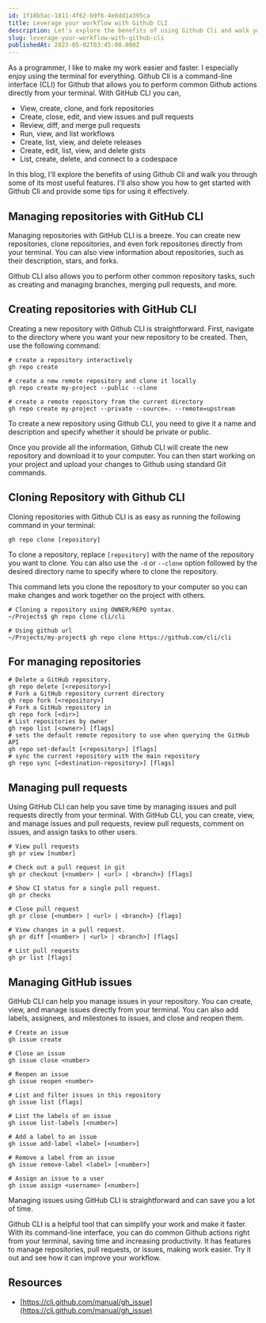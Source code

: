 ```yaml
---
id: 1f18b5ac-1811-4f62-b9f6-4e8dd1a395ca
title: Leverage your workflow with Github CLI
description: Let's explore the benefits of using Github Cli and walk you through some of its most useful features. I'll also show you how to get started with Github Cli and provide some tips for using it effectively.
slug: leverage-your-workflow-with-github-cli
publishedAt: 2023-05-02T03:45:00.000Z
---
```


As a programmer, I like to make my work easier and faster. I especially enjoy using the terminal for everything. Github Cli is a command-line interface (CLI) for Github that allows you to perform common Github actions directly from your terminal. With GitHub CLI you can,

* View, create, clone, and fork repositories
* Create, close, edit, and view issues and pull requests
* Review, diff, and merge pull requests
* Run, view, and list workflows
* Create, list, view, and delete releases
* Create, edit, list, view, and delete gists
* List, create, delete, and connect to a codespace

In this blog, I'll explore the benefits of using Github Cli and walk you through some of its most useful features. I'll also show you how to get started with Github Cli and provide some tips for using it effectively.

## Managing repositories with GitHub CLI

Managing repositories with GitHub CLI is a breeze. You can create new repositories, clone repositories, and even fork repositories directly from your terminal. You can also view information about repositories, such as their description, stars, and forks.

Github CLI also allows you to perform other common repository tasks, such as creating and managing branches, merging pull requests, and more.

## Creating repositories with GitHub CLI

Creating a new repository with Github CLI is straightforward. First, navigate to the directory where you want your new repository to be created. Then, use the following command:

```batchfile
# create a repository interactively
gh repo create

# create a new remote repository and clone it locally
gh repo create my-project --public --clone

# create a remote repository from the current directory
gh repo create my-project --private --source=. --remote=upstream
```

To create a new repository using Github CLI, you need to give it a name and description and specify whether it should be private or public.

Once you provide all the information, Github CLI will create the new repository and download it to your computer. You can then start working on your project and upload your changes to Github using standard Git commands.

## Cloning Repository with Github CLI

Cloning repositories with Github CLI is as easy as running the following command in your terminal:

```batchfile
gh repo clone [repository]
```

To clone a repository, replace `[repository]` with the name of the repository you want to clone. You can also use the `-d` or `--clone` option followed by the desired directory name to specify where to clone the repository.

This command lets you clone the repository to your computer so you can make changes and work together on the project with others.



```batchfile
# Cloning a repository using OWNER/REPO syntax.
~/Projects$ gh repo clone cli/cli

# Using github url
~/Projects/my-project$ gh repo clone https://github.com/cli/cli
```

## For managing repositories



```batchfile
# Delete a GitHub repository.
gh repo delete [<repository>]
# Fork a GitHub repository current directory
gh repo fork [<repository>]
# Fork a GitHub repository in 
gh repo fork [<dir>]
# List repositories by owner
gh repo list [<owner>] [flags]
# sets the default remote repository to use when querying the GitHub API
gh repo set-default [<repository>] [flags]
# sync the current repository with the main repository
gh repo sync [<destination-repository>] [flags]
```

## Managing pull requests

Using GitHub CLI can help you save time by managing issues and pull requests directly from your terminal. With GitHub CLI, you can create, view, and manage issues and pull requests, review pull requests, comment on issues, and assign tasks to other users.

```batchfile
# View pull requests
gh pr view [number]

# Check out a pull request in git
gh pr checkout {<number> | <url> | <branch>} [flags]

# Show CI status for a single pull request.
gh pr checks

# Close pull request
gh pr close {<number> | <url> | <branch>} [flags]

# View changes in a pull request.
gh pr diff [<number> | <url> | <branch>] [flags]

# List pull requests
gh pr list [flags]
```

## Managing GitHub issues

GitHub CLI can help you manage issues in your repository. You can create, view, and manage issues directly from your terminal. You can also add labels, assignees, and milestones to issues, and close and reopen them.



```batchfile
# Create an issue
gh issue create

# Close an issue
gh issue close <number>

# Reopen an issue
gh issue reopen <number>

# List and filter issues in this repository
gh issue list [flags]

# List the labels of an issue
gh issue list-labels [<number>]

# Add a label to an issue
gh issue add-label <label> [<number>]

# Remove a label from an issue
gh issue remove-label <label> [<number>]

# Assign an issue to a user
gh issue assign <username> [<number>]

```

Managing issues using GitHub CLI is straightforward and can save you a lot of time.

Github CLI is a helpful tool that can simplify your work and make it faster. With its command-line interface, you can do common Github actions right from your terminal, saving time and increasing productivity. It has features to manage repositories, pull requests, or issues, making work easier. Try it out and see how it can improve your workflow.

## Resources

* [https://cli.github.com/manual/gh_issue](https://cli.github.com/manual/gh_issue)